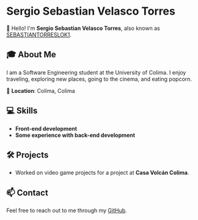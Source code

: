 # Sergio Sebastian Velasco Torres

👋 Hello! I'm **Sergio Sebastian Velasco Torres**, also known as [SEBASTIANTORRESLOK1](https://github.com/SEBASTIANTORRESLOK1).

## 🎓 About Me
I am a Software Engineering student at the University of Colima. I enjoy traveling, exploring new places, going to the cinema, and eating popcorn.

📍 **Location**: Colima, Colima

## 💻 Skills
- **Front-end development**
- **Some experience with back-end development**

## 🛠️ Projects
- Worked on video game projects for a project at **Casa Volcán Colima**.

## 📫 Contact
Feel free to reach out to me through my [GitHub](https://github.com/SEBASTIANTORRESLOK1).
